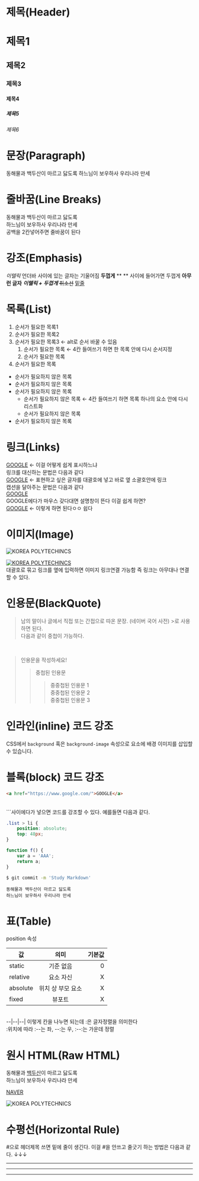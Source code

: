 # 제목(Header)

# 제목1
## 제목2
### 제목3
#### 제목4
##### 제목5
###### 제목6

# 문장(Paragraph)

동해물과 백두산이 마르고 닳도록
하느님이 보우하사 우리나라 만세

# 줄바꿈(Line Breaks)

동해물과 백두산이 마르고 닳도록  
하느님이 보우하사 우리나라 만세  
공백을 2칸넣어주면 줄바꿈이 된다 

# 강조(Emphasis)

_이텔릭_ 언더바 사이에 있는 글자는 기울어짐
**두껍게** ** ** 사이에 들어가면 두껍게
<b>아무런 글자</b>
**_이텔릭 + 두껍게_**
~~취소선~~
<u>밑줄</u>

# 목록(List)

1. 순서가 필요한 목록1
1. 순서가 필요한 목록2
1. 순서가 필요한 목록3 ← alt로 순서 바꿀 수 있음 
    1. 순서가 필요한 목록 ← 4칸 들여쓰기 하면 한 목록 안에 다시 순서지정 
    1. 순서가 필요한 목록
1. 순서가 필요한 목록

- 순서가 필요하지 않은 목록
- 순서가 필요하지 않은 목록
- 순서가 필요하지 않은 목록
    - 순서가 필요하지 않은 목록 ← 4칸 들여쓰기 하면 목록 하나의 요소 안에 다시 리스트화 
    - 순서가 필요하지 않은 목록
- 순서가 필요하지 않은 목록

# 링크(Links)

<a href="https://www.google.com/">GOOGLE</a> ← 이걸 어떻게 쉽게 표시하느냐
<br/>링크를 대신하는 문법은 다음과 같다<br/>
[GOOGLE](https://www.google.com/) ← 표현하고 싶은 글자를 대괄호에 넣고 바로 옆 소괄호안에 링크
<br/>캡션을 달아주는 문법은 다음과 같다<br/>
<a href="https://www.google.com/" title="구글로 이동!">GOOGLE</a>
<br/>GOOGLE에다가 마우스 갖다대면 설명창이 뜬다 이걸 쉽게 하면?<br/>
[GOOGLE](https://www.google.com/ "구글로 이동!") ← 이렇게 하면 된다ㅇㅇ 쉽다

# 이미지(Image)

![KOREA POLYTECHINCS](https://www.kopo.ac.kr/assets2021/img/logo_header_pc.png)

[![KOREA POLYTECHINCS](https://www.kopo.ac.kr/assets2021/img/logo_header_pc.png)](https://www.kopo.ac.kr)
<br/>
대괄호로 묶고 링크를 옆에 입력하면 이미지 링크연결 가능함 즉 링크는 아무대나 연결할 수 있다.

# 인용문(BlackQuote)

> 남의 말이나 글에서 직접 또는 간접으로 따온 문장.
> (네이버 국어 사전) >로 사용하면 된다. 
<br/> 다음과 같이 중첩이 가능하다.
<br/>

> 인용문을 작성하세요!
>> 중첩된 인용문
>>> 중중첩된 인용문 1  
>>> 중중첩된 인용문 2  
>>> 중중첩된 인용문 3  

# 인라인(inline) 코드 강조

CSS에서 `background` 혹은 `background-image` 속성으로 요소에 배경 이미지를 삽입할 수 있습니다.

# 블록(block) 코드 강조

```html
<a href="https://www.google.com/">GOOGLE</a>
```
<br/>
```사이에다가 넣으면 코드를 강조할 수 있다.
예를들면 다음과 같다.<br/>

```css
.list > li {
    position: absolute;
    top: 48px;
}
```

```javascript
function f() {
    var a = 'AAA';
    return a;
}
```

```bash
$ git commit -m 'Study Markdown'
```

```plaintext ← 줄바꿈 없이 입력 그대로 출력할 수 있다.
동해물과 백두산이 마르고 닳도록
하느님이 보우하사 우리나라 만세
```

# 표(Table)

position 속성

값 | 의미 | 기본값
--|:--:|--: 
static | 기준 없음 | 0
relative | 요소 자신 | X
absolute | 위치 상 부모 요소 | X
fixed | 뷰포트 | X

<br/>
--|--|--| 이렇게 칸을 나누면 되는데 :은 글자정렬을 의미한다 
<br/>
:위치에 따라 :--는 좌, --:는 우, :--:는 가운데 정렬

# 원시 HTML(Raw HTML)

동해물과 <span style="text-decoration: underline;">백두산</span>이 마르고 닳도록<br/>
하느님이 보우하사 우리나라 만세

<a href="https://www.naver.com/" title="네이버로 이동!" target="_blank">NAVER</a>

<img src="https://www.kopo.ac.kr/assets2021/img/logo_header_pc.png" alt="KOREA POLYTECHNICS">

# 수평선(Horizontal Rule)
#으로 헤더제목 쓰면 밑에 줄이 생긴다. 이걸 #을 안쓰고 줄긋기 하는 방법은 다음과 같다.
↓↓↓

---
***
___
